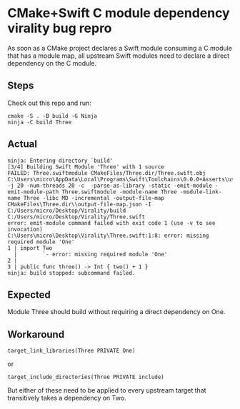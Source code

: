 # CMake+Swift C module dependency virality bug repro

As soon as a CMake project declares a Swift module consuming a C module that has a module map, all upstream Swift modules need to declare a direct dependency on the C module.

## Steps

Check out this repo and run:

```
cmake -S . -B build -G Ninja
ninja -C build Three
```

## Actual

```
ninja: Entering directory `build'
[3/4] Building Swift Module 'Three' with 1 source
FAILED: Three.swiftmodule CMakeFiles/Three.dir/Three.swift.obj
C:\Users\micro\AppData\Local\Programs\Swift\Toolchains\0.0.0+Asserts\usr\bin\swiftc.exe -j 20 -num-threads 20 -c  -parse-as-library -static -emit-module -emit-module-path Three.swiftmodule -module-name Three -module-link-name Three -libc MD -incremental -output-file-map CMakeFiles\Three.dir\\output-file-map.json -I C:/Users/micro/Desktop/Virality/build C:/Users/micro/Desktop/Virality/Three.swift
error: emit-module command failed with exit code 1 (use -v to see invocation)
C:\Users\micro\Desktop\Virality\Three.swift:1:8: error: missing required module 'One'
1 | import Two
  |        `- error: missing required module 'One'
2 |
3 | public func three() -> Int { two() + 1 }
ninja: build stopped: subcommand failed.
```

## Expected

Module Three should build without requiring a direct dependency on One.

## Workaround

```
target_link_libraries(Three PRIVATE One)
```

or

```
target_include_directories(Three PRIVATE include)
```

But either of these need to be applied to every upstream target that transitively takes a dependency on Two.
